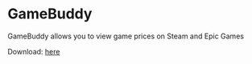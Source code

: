 # GameBuddy
GameBuddy allows you to view game prices on Steam and Epic Games

Download: [here](https://github.com/MilosPetrovic4/GameBuddy/releases/)
